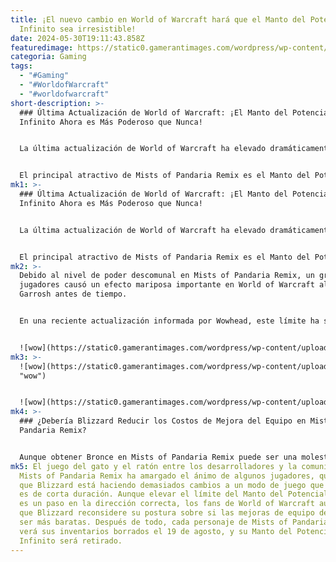 ```yaml
---
title: ¡El nuevo cambio en World of Warcraft hará que el Manto del Potencial
  Infinito sea irresistible!
date: 2024-05-30T19:11:43.858Z
featuredimage: https://static0.gamerantimages.com/wordpress/wp-content/uploads/2024/05/wow-9.jpg?q=70&fit=contain&w=1140&h=&dpr=1
categoria: Gaming
tags:
  - "#Gaming"
  - "#WorldofWarcraft"
  - "#worldofwarcraft"
short-description: >-
  ### Última Actualización de World of Warcraft: ¡El Manto del Potencial
  Infinito Ahora es Más Poderoso que Nunca!


  La última actualización de World of Warcraft ha elevado dramáticamente el límite de atributos del Manto del Potencial Infinito, permitiendo a los jugadores alcanzar niveles de poder aún mayores. Mientras que Mists of Pandaria Remix fue diseñado como un puente entre el último parche de Dragonflight y The War Within, el evento ha sido recibido positivamente por la comunidad de World of Warcraft como una experiencia única. Permitió a los jugadores disfrutar de una de las mejores expansiones de World of Warcraft sin preocuparse demasiado por el rendimiento en raids o el equilibrio de clases.


  El principal atractivo de Mists of Pandaria Remix es el Manto del Potencial Infinito, ya que permite a cualquier as a un valor finito de 200,000.
mk1: >-
  ### Última Actualización de World of Warcraft: ¡El Manto del Potencial
  Infinito Ahora es Más Poderoso que Nunca!


  La última actualización de World of Warcraft ha elevado dramáticamente el límite de atributos del Manto del Potencial Infinito, permitiendo a los jugadores alcanzar niveles de poder aún mayores. Mientras que Mists of Pandaria Remix fue diseñado como un puente entre el último parche de Dragonflight y The War Within, el evento ha sido recibido positivamente por la comunidad de World of Warcraft como una experiencia única. Permitió a los jugadores disfrutar de una de las mejores expansiones de World of Warcraft sin preocuparse demasiado por el rendimiento en raids o el equilibrio de clases.


  El principal atractivo de Mists of Pandaria Remix es el Manto del Potencial Infinito, ya que permite a cualquier jugador volverse absurdamente poderoso. Esto ha permitido a clases como Monje completar una mazmorra de World of Warcraft en 50 segundos, romper el límite de números en un Druida Guardián, o incluso matar a NPCs esenciales mucho antes de tiempo. Sin embargo, a pesar de ser llamado el Manto del Potencial Infinito, sus estadísticas estaban limitadas a un valor finito de 200,000.
mk2: >-
  Debido al nivel de poder descomunal en Mists of Pandaria Remix, un grupo de
  jugadores causó un efecto mariposa importante en World of Warcraft al matar a
  Garrosh antes de tiempo.


  En una reciente actualización informada por Wowhead, este límite ha sido elevado de 200,000 a la asombrosa cifra de 10 millones, un desafío que los jugadores sin duda lucharán por alcanzar. El nuevo límite de 10 millones se aplica a todas las estadísticas del Manto del Potencial Infinito, y cabe destacar que Blizzard no tiene planes de reducir el costo de mejora del equipo en Mists of Pandaria Remix. La fecha de finalización del evento es el 19 de agosto de 2024, y muchos jugadores de World of Warcraft sospechan firmemente que la próxima expansión se lanzará poco después.


  ![wow](https://static0.gamerantimages.com/wordpress/wp-content/uploads/2024/05/world-of-warcraft-remix-mists-of-pandaria-timeless-isle.jpg?q=49&fit=contain&w=750&h=415&dpr=2 "wow")
mk3: >-
  ![wow](https://static0.gamerantimages.com/wordpress/wp-content/uploads/2024/05/wow-mists-of-pandaria-remix.jpg?q=49&fit=contain&w=750&h=415&dpr=2
  "wow")


  ![wow](https://static0.gamerantimages.com/wordpress/wp-content/uploads/2024/04/world-of-warcraft-remix-mists-of-pandaria-dungeon.jpg?q=49&fit=contain&w=750&h=415&dpr=2 "wow")
mk4: >-
  ### ¿Debería Blizzard Reducir los Costos de Mejora del Equipo en Mists of
  Pandaria Remix?


  Aunque obtener Bronce en Mists of Pandaria Remix puede ser una molestia, la comunidad de World of Warcraft ha redescubierto métodos antiguos de farmeo para hacer la rutina menos agotadora. Una crítica clave del evento ha sido la disposición de Blizzard para nerfear estos métodos de farmeo con el fin de escalonar la adquisición de cosméticos y mejoras de equipo. Si bien los desarrolladores deben esforzarse por mantener el equilibrio del juego, algunos jugadores argumentan que Mists of Pandaria Remix fue anunciado como un evento temporal, uno que no se preocupaba por el equilibrio y, en cambio, se trataba de dejar que los fans se divirtieran a lo grande.
mk5: El juego del gato y el ratón entre los desarrolladores y la comunidad en
  Mists of Pandaria Remix ha amargado el ánimo de algunos jugadores, que sienten
  que Blizzard está haciendo demasiados cambios a un modo de juego que se supone
  es de corta duración. Aunque elevar el límite del Manto del Potencial Infinito
  es un paso en la dirección correcta, los fans de World of Warcraft aún esperan
  que Blizzard reconsidere su postura sobre si las mejoras de equipo deberían
  ser más baratas. Después de todo, cada personaje de Mists of Pandaria Remix
  verá sus inventarios borrados el 19 de agosto, y su Manto del Potencial
  Infinito será retirado.
---
```

